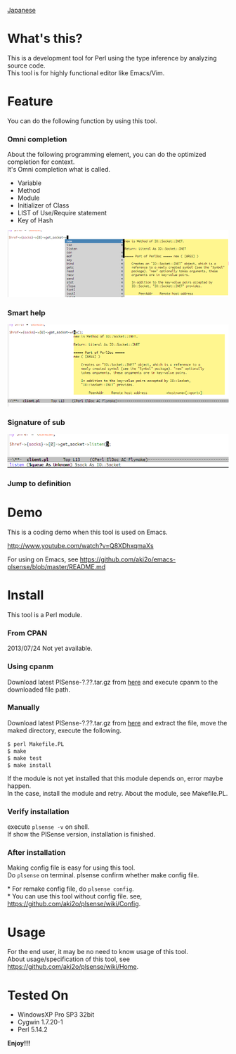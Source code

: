 [Japanese](https://github.com/aki2o/plsense/blob/master/README-ja.md)

What's this?
============

This is a development tool for Perl using the type inference by analyzing source code.  
This tool is for highly functional editor like Emacs/Vim.


Feature
=======

You can do the following function by using this tool.

### Omni completion

About the following programming element, you can do the optimized completion for context.  
It's Omni completion what is called.  

* Variable
* Method
* Module
* Initializer of Class
* LIST of Use/Require statement
* Key of Hash

![demo1](image/demo1.png)

### Smart help

![demo1](image/demo2.png)

### Signature of sub

![demo1](image/demo3.png)

### Jump to definition


Demo
====

This is a coding demo when this tool is used on Emacs.

http://www.youtube.com/watch?v=Q8XDhxqmaXs

For using on Emacs, see https://github.com/aki2o/emacs-plsense/blob/master/README.md


Install
=======

This tool is a Perl module.

### From CPAN

2013/07/24 Not yet available.

### Using cpanm

Download latest PlSense-?.??.tar.gz from [here](https://github.com/aki2o/plsense/releases)
and execute cpanm to the downloaded file path.

### Manually

Download latest PlSense-?.??.tar.gz from [here](https://github.com/aki2o/plsense/releases)
and extract the file, move the maked directory, execute the following.

```
$ perl Makefile.PL
$ make
$ make test
$ make install
```

If the module is not yet installed that this module depends on, error maybe happen.  
In the case, install the module and retry. About the module, see Makefile.PL.

### Verify installation

execute `plsense -v` on shell.  
If show the PlSense version, installation is finished.

### After installation

Making config file is easy for using this tool.  
Do `plsense` on terminal. plsense confirm whether make config file.  

\* For remake config file, do `plsense config`.  
\* You can use this tool without config file. see, https://github.com/aki2o/plsense/wiki/Config.  


Usage
=====

For the end user, it may be no need to know usage of this tool.  
About usage/specification of this tool, see https://github.com/aki2o/plsense/wiki/Home.  


Tested On
=========

* WindowsXP Pro SP3 32bit
* Cygwin 1.7.20-1
* Perl 5.14.2


**Enjoy!!!**

